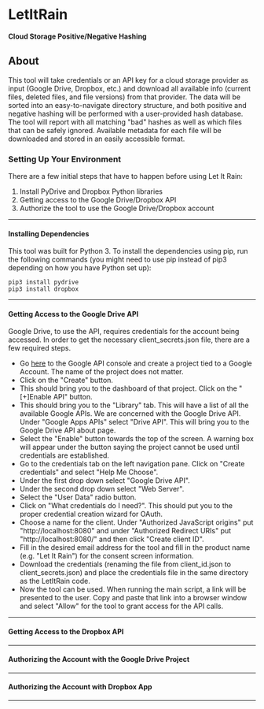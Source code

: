# LetItRain
**Cloud Storage Positive/Negative Hashing**

## About
This tool will take credentials or an API key for a cloud storage provider as input (Google Drive, Dropbox, etc.) and download all available info (current files, deleted files, and file versions) from that provider. The data will be sorted into an easy-to-navigate directory structure, and both positive and negative hashing will be performed with a user-provided hash database. The tool will report with all matching "bad" hashes as well as which files that can be safely ignored. Available metadata for each file will be downloaded and stored in an easily accessible format.

### Setting Up Your Environment
There are a few initial steps that have to happen before using Let It Rain:
1. Install PyDrive and Dropbox Python libraries
2. Getting access to the Google Drive/Dropbox API
3. Authorize the tool to use the Google Drive/Dropbox account
---

#### Installing Dependencies
This tool was built for Python 3. To install the dependencies using pip, run the following commands (you might need to use pip instead of pip3 depending on how you have Python set up):

```
pip3 install pydrive
pip3 install dropbox
```
---

#### Getting Access to the Google Drive API
Google Drive, to use the API, requires credentials for the account being accessed. In order to get the necessary client_secrets.json file, there are a few required steps.

* Go [here](https://console.developers.google.com) to the Google API console and create a project tied to a Google Account. The name of the project does not matter.
* Click on the "Create" button.
* This should bring you to the dashboard of that project. Click on the "[+]Enable API" button.
* This should bring you to the "Library" tab. This will have a list of all the available Google APIs. We are concerned with the Google Drive API. Under "Google Apps APIs" select "Drive API". This will bring you to the Google Drive API about page.
* Select the "Enable" button towards the top of the screen. A warning box will appear under the button saying the project cannot be used until credentials are established.
* Go to the credentials tab on the left navigation pane. Click on "Create credentials" and select "Help Me Choose".
* Under the first drop down select "Google Drive API".
* Under the second drop down select "Web Server".
* Select the "User Data" radio button.
* Click on "What credentials do I need?". This should put you to the proper credential creation wizard for OAuth.
* Choose a name for the client. Under "Authorized JavaScript origins" put "http://localhost:8080" and under "Authorized Redirect URIs" put "http://localhost:8080/" and then click "Create client ID".
* Fill in the desired email address for the tool and fill in the product name (e.g. "Let It Rain") for the consent screen information.
* Download the credentials (renaming the file from client_id.json to client_secrets.json) and place the credentials file in the same directory as the LetItRain code.
* Now the tool can be used. When running the main script, a link will be presented to the user. Copy and paste that link into a browser window and select "Allow" for the tool to grant access for the API calls.
---

#### Getting Access to the Dropbox API
---

#### Authorizing the Account with the Google Drive Project
---

#### Authorizing the Account with Dropbox App
---
